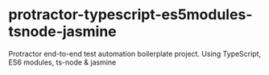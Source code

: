 # protractor-typescript-es5modules-tsnode-jasmine
Protractor end-to-end test automation boilerplate project. Using TypeScript, ES6 modules, ts-node &amp; jasmine
